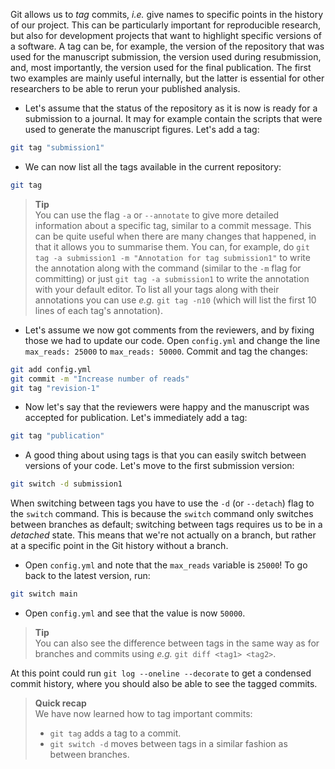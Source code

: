Git allows us to _tag_ commits, _i.e._ give names to specific points in the
history of our project. This can be particularly important for reproducible
research, but also for development projects that want to highlight specific
versions of a software. A tag can be, for example, the version of the repository
that was used for the manuscript submission, the version used during
resubmission, and, most importantly, the version used for the final publication.
The first two examples are mainly useful internally, but the latter is essential
for other researchers to be able to rerun your published analysis.

- Let's assume that the status of the repository as it is now is ready for
  a submission to a journal. It may for example contain the scripts that were
  used to generate the manuscript figures. Let's add a tag:

```bash
git tag "submission1"
```

- We can now list all the tags available in the current repository:

```bash
git tag
```

> **Tip** <br>
> You can use the flag `-a` or `--annotate` to give more detailed information
> about a specific tag, similar to a commit message. This can be quite useful
> when there are many changes that happened, in that it allows you to
> summarise them. You can, for example, do `git tag -a submission1 -m
"Annotation for tag submission1"` to write the annotation along with the
> command (similar to the `-m` flag for committing) or just `git tag -a
submission1` to write the annotation with your default editor. To list all
> your tags along with their annotations you can use _e.g._ `git tag -n10`
> (which will list the first 10 lines of each tag's annotation).

- Let's assume we now got comments from the reviewers, and by fixing
  those we had to update our code. Open `config.yml` and change the line
  `max_reads: 25000` to `max_reads: 50000`. Commit and tag the changes:

```bash
git add config.yml
git commit -m "Increase number of reads"
git tag "revision-1"
```

- Now let's say that the reviewers were happy and the manuscript was
  accepted for publication. Let's immediately add a tag:

```bash
git tag "publication"
```

- A good thing about using tags is that you can easily switch between versions
  of your code. Let's move to the first submission version:

```bash
git switch -d submission1
```

When switching between tags you have to use the `-d` (or `--detach`) flag to the
`switch` command. This is because the `switch` command only switches between
branches as default; switching between tags requires us to be in a _detached_
state. This means that we're not actually on a branch, but rather at a specific
point in the Git history without a branch.

- Open `config.yml` and note that the `max_reads` variable is `25000`! To go
  back to the latest version, run:

```bash
git switch main
```

- Open `config.yml` and see that the value is now `50000`.

> **Tip** <br>
> You can also see the difference between tags in the same way as for
> branches and commits using _e.g._ `git diff <tag1> <tag2>`.

At this point could run `git log --oneline --decorate` to get a condensed
commit history, where you should also be able to see the tagged commits.

> **Quick recap** <br>
> We have now learned how to tag important commits:
>
> - `git tag` adds a tag to a commit.
> - `git switch -d` moves between tags in a similar fashion as between
>   branches.
